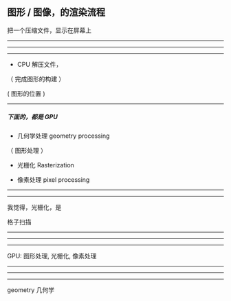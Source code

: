 ## 图形 / 图像，的渲染流程


把一个压缩文件，显示在屏幕上


<hr>



<hr>

<hr>


* CPU 解压文件，

（  完成图形的构建       ）




(    图形的位置         )





<hr>



##### 下面的，都是 GPU


* 几何学处理
geometry processing


（ 图形处理 ）



* 光栅化
Rasterization


* 像素处理
pixel processing


<hr>



<hr>



我觉得，光栅化，是


格子扫描


<hr>



<hr>



<hr>


GPU:   图形处理,   光栅化,    像素处理


<hr>


<hr>



<hr>



geometry 几何学


